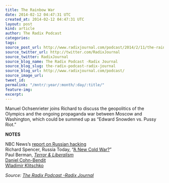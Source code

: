 ```yaml
---
title: The Rainbow War
date: 2014-02-12 04:47:31 UTC
created_at: 2014-02-12 04:47:31 UTC
layout: post
kind: article
author: The Radix Podcast
categories: 
tags: 
source_post_url: http://www.radixjournal.com/podcast/2014/2/11/the-rainbow-war
source_twitter_url: http://twitter.com/RadixJournal
source_twitter: RadixJournal
source_blog_name: The Radix Podcast -Radix Journal
source_blog_slug: the-radix-podcast-radix-journal
source_blog_url: http://www.radixjournal.com/podcast/
source_image_url: 
tweet_id: 
permalink: "/mntr/:year/:month/:day/:title/"
feature-img: 
excerpt: 
---
```

<p>Manuel Ochsenrieter joins Richard to discuss the geopolitics of the Olympics and the ongoing propaganda war between Moscow and Washington, which could be summed up as “Edward Snowden vs. Pussy Riot.”  </p>

<p><strong>NOTES</strong></p>

<p>NBC News’s <a href="http://mashable.com/2014/02/07/ncb-richard-engel-report-false/">report on Russian hacking</a> <br>
Richard Spencer, Russia Today, “<a href="http://www.npiamerica.org/video/category/a-new-cold-war">A New Cold War?</a>” <br>
Paul Berman, <a href="http://www.amazon.com/gp/product/0393325555/ref=as_li_ss_tl?ie=UTF8&amp;camp=1789&amp;creative=390957&amp;creativeASIN=0393325555&amp;linkCode=as2&amp;tag=washisummipub-20"><em>Terror &amp; Liberalism</em></a> <br>
<a href="https://en.wikipedia.org/wiki/Daniel_Cohn-Bendit">Daniel Cohn-Bendit</a> <br>
<a href="https://en.wikipedia.org/wiki/Wladimir_Klitschko">Wladimir Klitschko</a>  </p><div class="">
    <i>Source: <a href="http://www.radixjournal.com/podcast/">The Radix Podcast -Radix Journal</a></i>
</div>
